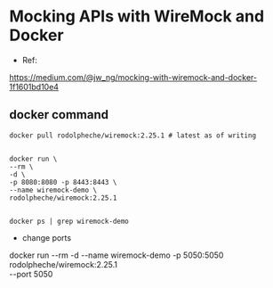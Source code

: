 # Mocking APIs with WireMock and Docker

- Ref:

https://medium.com/@jw_ng/mocking-with-wiremock-and-docker-1f1601bd10e4

## docker command

```
docker pull rodolpheche/wiremock:2.25.1 # latest as of writing


docker run \
--rm \
-d \
-p 8080:8080 -p 8443:8443 \
--name wiremock-demo \
rodolpheche/wiremock:2.25.1


docker ps | grep wiremock-demo

```

- change ports

docker run --rm -d --name wiremock-demo -p 5050:5050 \
rodolpheche/wiremock:2.25.1 \
--port 5050


